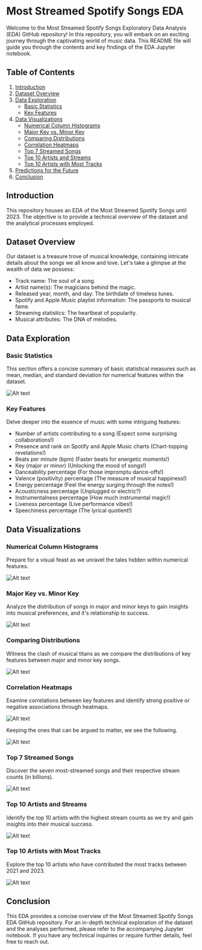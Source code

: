 # Most Streamed Spotify Songs EDA

Welcome to the Most Streamed Spotify Songs Exploratory Data Analysis (EDA) GitHub repository! In this repository, you will embark on an exciting journey through the captivating world of music data. This README file will guide you through the contents and key findings of the EDA Jupyter notebook.

## Table of Contents

1. [Introduction](#introduction)
2. [Dataset Overview](#dataset-overview)
3. [Data Exploration](#data-exploration)
      - [Basic Statistics](#basic-statistics)
      - [Key Features](#key-features)
4. [Data Visualizations](#data-visualizations)
      - [Numerical Column Histograms](#numerical-column-histograms)
      - [Major Key vs. Minor Key](#major-key-vs-minor-key)
      - [Comparing Distributions](#comparing-distributions)
      - [Correlation Heatmaps](#correlation-heatmaps)
      - [Top 7 Streamed Songs](#top-7-streamed-songs)
      - [Top 10 Artists and Streams](#top-10-artists-and-streams)
      - [Top 10 Artists with Most Tracks](#top-10-artists-with-most-tracks)
5. [Predictions for the Future](#predictions-for-the-future)
6. [Conclusion](#conclusion)

## Introduction <a name="introduction"></a>

This repository houses an EDA of the Most Streamed Spotify Songs until 2023. The objective is to provide a technical overview of the dataset and the analytical processes employed.

## Dataset Overview <a name="dataset-overview"></a>

Our dataset is a treasure trove of musical knowledge, containing intricate details about the songs we all know and love. Let's take a glimpse at the wealth of data we possess:

- Track name: The soul of a song.
- Artist name(s): The magicians behind the magic.
- Released year, month, and day: The birthdate of timeless tunes.
- Spotify and Apple Music playlist information: The passports to musical fame.
- Streaming statistics: The heartbeat of popularity.
- Musical attributes: The DNA of melodies.

## Data Exploration <a name="data-exploration"></a>

### Basic Statistics <a name="basic-statistics"></a>

This section offers a concise summary of basic statistical measures such as mean, median, and standard deviation for numerical features within the dataset.

![Alt text](<Charts/Screenshot 2023-09-22 at 4.54.47 PM.png>)

### Key Features <a name="key-features"></a>

Delve deeper into the essence of music with some intriguing features:

- Number of artists contributing to a song (Expect some surprising collaborations!)
- Presence and rank on Spotify and Apple Music charts (Chart-topping revelations!)
- Beats per minute (bpm) (Faster beats for energetic moments!)
- Key (major or minor) (Unlocking the mood of songs!)
- Danceability percentage (For those impromptu dance-offs!)
- Valence (positivity) percentage (The measure of musical happiness!)
- Energy percentage (Feel the energy surging through the notes!)
- Acousticness percentage (Unplugged or electric?)
- Instrumentalness percentage (How much instrumental magic!)
- Liveness percentage (Live performance vibes!)
- Speechiness percentage (The lyrical quotient!)

## Data Visualizations <a name="data-visualizations"></a>

### Numerical Column Histograms <a name="numerical-column-histograms"></a>

Prepare for a visual feast as we unravel the tales hidden within numerical features.

![Alt text](<Charts/Screenshot 2023-09-21 at 4.25.03 PM.png>)

### Major Key vs. Minor Key <a name="major-key-vs-minor-key"></a>

Analyze the distribution of songs in major and minor keys to gain insights into musical preferences, and it's relationship to success.

![Alt text](<Charts/Screenshot 2023-09-21 at 4.25.16 PM.png>)

### Comparing Distributions <a name="comparing-distributions"></a>

Witness the clash of musical titans as we compare the distributions of key features between major and minor key songs.

![Alt text](<Charts/Screenshot 2023-09-21 at 4.25.33 PM.png>)

### Correlation Heatmaps <a name="correlation-heatmaps"></a>

Examine correlations between key features and identify strong positive or negative associations through heatmaps.

![Alt text](<Charts/Screenshot 2023-09-21 at 4.25.42 PM.png>)

Keeping the ones that can be argued to matter, we see the following.

![Alt text](<Charts/Screenshot 2023-09-21 at 4.25.56 PM.png>)

### Top 7 Streamed Songs <a name="top-7-streamed-songs"></a>

Discover the seven most-streamed songs and their respective stream counts (in billions).

![Alt text](<Charts/Screenshot 2023-09-21 at 4.26.12 PM.png>)

### Top 10 Artists and Streams <a name="top-10-artists-and-streams"></a>

Identify the top 10 artists with the highest stream counts as we try and gain insights into their musical success.

![Alt text](<Charts/Screenshot 2023-09-21 at 4.26.21 PM.png>)

### Top 10 Artists with Most Tracks <a name="top-10-artists-with-most-tracks"></a>

Explore the top 10 artists who have contributed the most tracks between 2021 and 2023.

![Alt text](<Charts/Screenshot 2023-09-21 at 4.26.59 PM.png>)

## Conclusion <a name="conclusion"></a>

This EDA provides a concise overview of the Most Streamed Spotify Songs EDA GitHub repository. For an in-depth technical exploration of the dataset and the analyses performed, please refer to the accompanying Jupyter notebook. If you have any technical inquiries or require further details, feel free to reach out.
